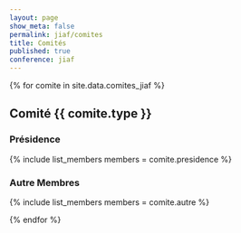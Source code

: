 ```yaml
---
layout: page
show_meta: false
permalink: jiaf/comites
title: Comités
published: true
conference: jiaf
---
```


{% for comite in site.data.comites_jiaf %}
## Comité {{ comite.type }}

### Présidence
{% include list_members members = comite.presidence %}

### Autre Membres
{% include list_members members = comite.autre %}

{% endfor %}
